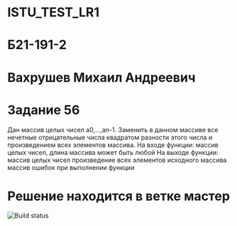 # ISTU_TEST_LR1
# Б21-191-2
# Вахрушев Михаил Андреевич

# Задание 56
 Дан массив целых чисел а0,...,аn-1. Заменить в данном массиве все нечетные отрицательные числа квадратом разности этого числа и произведением всех элементов массива.
 На входе функции:	массив целых чисел, длина массива может быть любой
 На выходе функции:	массив целых чисел
 			произведение всех элементов исходного массива
 			массив ошибок при выполнении функции

# Решение находится в ветке мастер

![Build status](https://github.com/CyberWalrus46/ISTU_TEST_LR1/actions/workflows/Actions_RunTests.yaml/badge.svg?branch=master)
